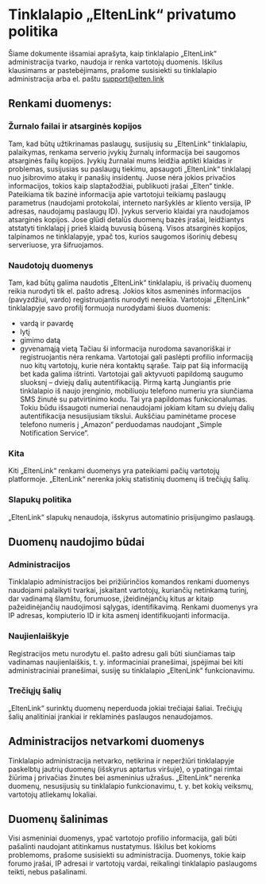 # Tinklalapio „EltenLink“ privatumo politika
Šiame dokumente išsamiai aprašyta, kaip tinklalapio „EltenLink“ administracija tvarko, naudoja ir renka vartotojų duomenis.
Iškilus klausimams ar pastebėjimams, prašome susisiekti su tinklalapio administracija arba el. paštu
support@elten.link

## Renkami duomenys:
### Žurnalo failai ir atsarginės kopijos
Tam, kad būtų užtikrinamas paslaugų, susijusių su „EltenLink“ tinklalapiu, palaikymas, renkama serverio įvykių žurnalų informacija bei saugomos atsarginės failų kopijos.
Įvykių žurnalai mums leidžia aptikti klaidas ir problemas, susijusias su paslaugų tiekimu, apsaugoti „EltenLink“ tinklalapį nuo įsibrovimo atakų ir panašių insidentų. Juose nėra jokios privačios informacijos, tokios kaip slaptažodžiai, publikuoti įrašai „Elten“ tinkle. Pateikiama tik bazinė informacija apie vartotojui teikiamų paslaugų parametrus (naudojami protokolai, interneto naršyklės ar kliento versija, IP adresas, naudojamų paslaugų ID).
Įvykus serverio klaidai yra naudojamos atsarginės kopijos. Jose glūdi detalūs duomenų bazės įrašai, leidžiantys atstatyti tinklalapį į prieš klaidą buvusią būseną. Visos atsarginės kopijos, talpinamos ne tinklalapyje, ypač tos, kurios saugomos išorinių debesų serveriuose, yra šifruojamos.
### Naudotojų duomenys
Tam, kad būtų galima naudotis „EltenLink“ tinklalapiu, iš privačių duomenų reikia nurodyti tik el. pašto adresą. Jokios kitos asmeninės informacijos (pavyzdžiui, vardo) registruojantis nurodyti nereikia.
Vartotojai „EltenLink“ tinklalapyje savo profilį formuoja nurodydami šiuos duomenis:
* vardą ir pavardę
* lytį
* gimimo datą
* gyvenamąją vietą
Tačiau ši informacija nurodoma savanoriškai ir registruojantis nėra renkama. Vartotojai gali paslėpti profilio informaciją nuo kitų vartotojų, kurie nėra kontaktų sąraše. Taip pat šią informaciją bet kada galima ištrinti.
Vartotojai gali aktyvuoti papildomą saugumo sluoksnį – dviejų dalių autentifikaciją. Pirmą kartą Jungiantis prie tinklalapio iš naujo įrenginio, mobiliuoju telefono numeriu yra siunčiama SMS žinutė su patvirtinimo kodu. Tai yra papildomas funkcionalumas. Tokiu būdu išsaugoti numeriai nenaudojami jokiam kitam su dviejų dalių autentifikacija nesusijusiam tikslui.
Aukščiau paminėtame procese telefono numeris į „Amazon“ perduodamas naudojant „Simple Notification Service“.
### Kita
Kiti „EltenLink“ renkami duomenys yra pateikiami pačių vartotojų platformoje. „EltenLink“ nerenka jokių statistinių duomenų iš trečiųjų šalių.
### Slapukų politika
„EltenLink“ slapukų nenaudoja, išskyrus automatinio prisijungimo paslaugą. 
## Duomenų naudojimo būdai
### Administracijos
Tinklalapio administracijos bei prižiūrinčios komandos renkami duomenys naudojami palaikyti tvarkai, įskaitant vartotojų, kuriančių netinkamą turinį, dar vadinamą šlamštu, forumuose, įžeidinėjančių kitus ar kitaip pažeidinėjančių naudojimosi sąlygas, identifikavimą.
Renkami duomenys yra IP adresas, kompiuterio ID ir kita asmenį identifikuojanti informacija.
### Naujienlaiškyje
Registracijos metu nurodytu el. pašto adresu gali būti siunčiamas taip vadinamas naujienlaiškis, t. y. informaciniai pranešimai, įspėjimai bei kiti administraciniai pranešimai, susiję su tinklalapio „EltenLink“ funkcionavimu.
### Trečiųjų šalių
„EltenLink“ surinktų duomenų neperduoda jokiai trečiajai šaliai.
Trečiųjų šalių analitiniai įrankiai ir reklaminės paslaugos nenaudojamos.
## Administracijos netvarkomi duomenys
Tinklalapio administracija netvarko, netikrina ir neperžiūri tinklalapyje paskelbtų jautrių duomenų (išskyrus aptartus viršuje), o ypatingai rimtai žiūrima į privačias žinutes bei asmeninius užrašus.
„EltenLink“ nerenka duomenų, nesusijusių su tinklalapio funkcionavimu, t. y. bet kokių veiksmų, vartotojų atliekamų lokaliai.
## Duomenų šalinimas
Visi asmeniniai duomenys, ypač vartotojo profilio informacija, gali būti pašalinti naudojant atitinkamus nustatymus. Iškilus bet kokioms problemoms, prašome susisiekti su administracija.
Duomenys, tokie kaip forumo įrašai, IP adresai ir vartotojų vardai, reikalingi tinklalapio paslaugoms teikti, nebus pašalinami.